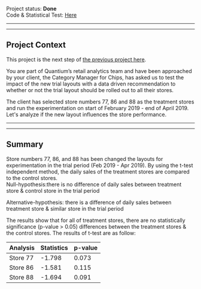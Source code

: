 Project status: **Done**  
Code & Statistical Test: [Here](https://github.com/IchfanKurniawan/quantium-intern-project-stats-test/tree/master/code)  

---  
---  

## Project Context

This project is the next step of [the previous project here](https://github.com/IchfanKurniawan/quantium-intern-project).  

You are part of Quantium’s retail analytics team and have been approached by your client, the Category Manager for Chips, has asked us to test the impact of the new trial layouts with a data driven recommendation to whether or not the trial layout should be rolled out to all their stores.  

The client has selected store numbers 77, 86 and 88 as the treatment stores and run the experimentation on start of February 2019 - end of April 2019. Let's analyze if the new layout influences the store performance.  
  
---  
---  
  
## Summary

Store numbers 77, 86, and 88 has been changed the layouts for experimentation in the trial period (Feb 2019 - Apr 2019). By using the t-test independent method, the daily sales of the treatment stores are compared to the control stores.  
Null-hypothesis:there is no difference of daily sales between treatment store & control store in the trial period  

Alternative-hypothesis: there is a difference of daily sales between treatment store & similar store in the trial period  

The results show that for all of treatment stores, there are no statistically significance (p-value > 0.05) differences between the treatment stores & the control stores. The results of t-test are as follow:  

| Analysis      | Statistics | p-value |
| ----------- | ----------- | ----------- |
| Store 77      | -1.798       | 0.073       |
| Store 86      | -1.581       | 0.115       |
| Store 88      | -1.694       | 0.091       |
